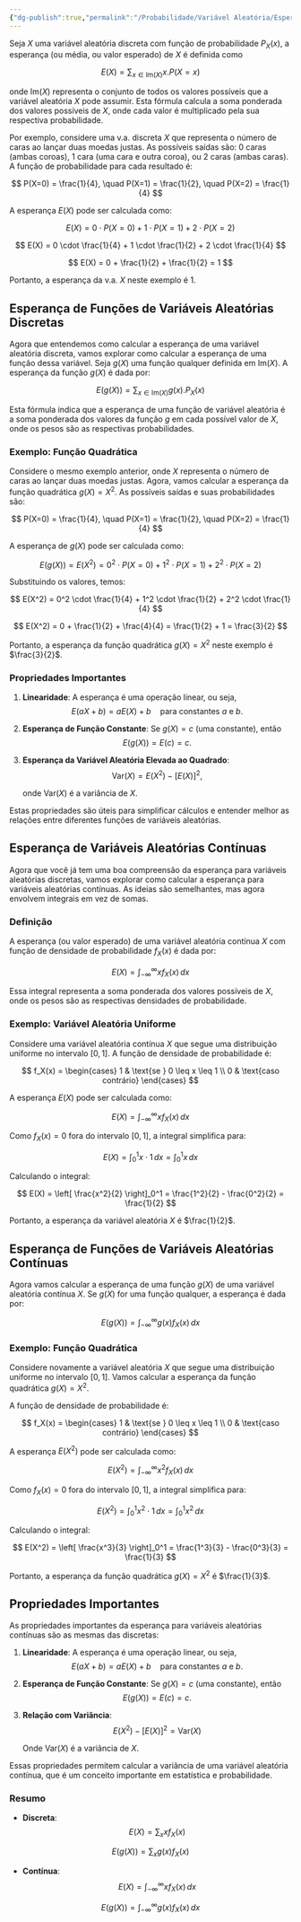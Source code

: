 ```yaml
---
{"dg-publish":true,"permalink":"/Probabilidade/Variável Aleatória/Esperança de uma Variável Aleatória/","created":"2025-05-20T13:30:13.853-03:00"}
---
```



Seja $X$ uma variável aleatória discreta com função de probabilidade $P_X(x)$, a esperança (ou média, ou valor esperado) de $X$ é definida como

$$
E(X) = \sum_{x \in \mathrm{Im}(X)} x.P(X=x)
$$

onde $\mathrm{Im}(X)$ representa o conjunto de todos os valores possíveis que a variável aleatória $X$ pode assumir. Esta fórmula calcula a soma ponderada dos valores possíveis de $X$, onde cada valor é multiplicado pela sua respectiva probabilidade.

Por exemplo, considere uma v.a. discreta $X$ que representa o número de caras ao lançar duas moedas justas. As possíveis saídas são: 0 caras (ambas coroas), 1 cara (uma cara e outra coroa), ou 2 caras (ambas caras). A função de probabilidade para cada resultado é:

$$
P(X=0) = \frac{1}{4}, \quad P(X=1) = \frac{1}{2}, \quad P(X=2) = \frac{1}{4}
$$

A esperança $E(X)$ pode ser calculada como:

$$
E(X) = 0 \cdot P(X=0) + 1 \cdot P(X=1) + 2 \cdot P(X=2)
$$

$$
E(X) = 0 \cdot \frac{1}{4} + 1 \cdot \frac{1}{2} + 2 \cdot \frac{1}{4}
$$

$$
E(X) = 0 + \frac{1}{2} + \frac{1}{2} = 1
$$

Portanto, a esperança da v.a. $X$ neste exemplo é 1.

## Esperança de Funções de Variáveis Aleatórias Discretas

Agora que entendemos como calcular a esperança de uma variável aleatória discreta, vamos explorar como calcular a esperança de uma função dessa variável. Seja $g(X)$ uma função qualquer definida em $\mathrm{Im}(X)$. A esperança da função $g(X)$ é dada por:

$$
E(g(X)) = \sum_{x \in \mathrm{Im}(X)} g(x).P_X(x)
$$

Esta fórmula indica que a esperança de uma função de variável aleatória é a soma ponderada dos valores da função $g$ em cada possível valor de $X$, onde os pesos são as respectivas probabilidades.

### Exemplo: Função Quadrática

Considere o mesmo exemplo anterior, onde $X$ representa o número de caras ao lançar duas moedas justas. Agora, vamos calcular a esperança da função quadrática $g(X) = X^2$. As possíveis saídas e suas probabilidades são:

$$
P(X=0) = \frac{1}{4}, \quad P(X=1) = \frac{1}{2}, \quad P(X=2) = \frac{1}{4}
$$

A esperança de $g(X)$ pode ser calculada como:

$$
E(g(X)) = E(X^2) = 0^2 \cdot P(X=0) + 1^2 \cdot P(X=1) + 2^2 \cdot P(X=2)
$$

Substituindo os valores, temos:

$$
E(X^2) = 0^2 \cdot \frac{1}{4} + 1^2 \cdot \frac{1}{2} + 2^2 \cdot \frac{1}{4}
$$

$$
E(X^2) = 0 + \frac{1}{2} + \frac{4}{4} = \frac{1}{2} + 1 = \frac{3}{2}
$$

Portanto, a esperança da função quadrática $g(X) = X^2$ neste exemplo é $\frac{3}{2}$.

### Propriedades Importantes

1. **Linearidade**: A esperança é uma operação linear, ou seja,
$$
E(aX + b) = aE(X) + b \quad \text{para constantes } a \text{ e } b.
$$
2. **Esperança de Função Constante**: Se $g(X) = c$ (uma constante), então
$$
E(g(X)) = E(c) = c.
$$
3. **Esperança da Variável Aleatória Elevada ao Quadrado**:
$$
\mathrm{Var}(X) = E(X^2) - [E(X)]^2,
$$

   onde $\mathrm{Var}(X)$ é a variância de $X$.

Estas propriedades são úteis para simplificar cálculos e entender melhor as relações entre diferentes funções de variáveis aleatórias.

## Esperança de Variáveis Aleatórias Contínuas

Agora que você já tem uma boa compreensão da esperança para variáveis aleatórias discretas, vamos explorar como calcular a esperança para variáveis aleatórias contínuas. As ideias são semelhantes, mas agora envolvem integrais em vez de somas.

### Definição

A esperança (ou valor esperado) de uma variável aleatória contínua $X$ com função de densidade de probabilidade $f_X(x)$ é dada por:

$$
E(X) = \int_{-\infty}^{\infty} x f_X(x) \, dx
$$

Essa integral representa a soma ponderada dos valores possíveis de $X$, onde os pesos são as respectivas densidades de probabilidade.

### Exemplo: Variável Aleatória Uniforme

Considere uma variável aleatória contínua $X$ que segue uma distribuição uniforme no intervalo $[0, 1]$. A função de densidade de probabilidade é:

$$
f_X(x) =
\begin{cases}
1 & \text{se } 0 \leq x \leq 1 \\
0 & \text{caso contrário}
\end{cases}
$$

A esperança $E(X)$ pode ser calculada como:

$$
E(X) = \int_{-\infty}^{\infty} x f_X(x) \, dx
$$

Como $f_X(x) = 0$ fora do intervalo $[0, 1]$, a integral simplifica para:

$$
E(X) = \int_{0}^{1} x \cdot 1 \, dx = \int_{0}^{1} x \, dx
$$

Calculando o integral:

$$
E(X) = \left[ \frac{x^2}{2} \right]_0^1 = \frac{1^2}{2} - \frac{0^2}{2} = \frac{1}{2}
$$

Portanto, a esperança da variável aleatória $X$ é $\frac{1}{2}$.

## Esperança de Funções de Variáveis Aleatórias Contínuas

Agora vamos calcular a esperança de uma função $g(X)$ de uma variável aleatória contínua $X$. Se $g(X)$ for uma função qualquer, a esperança é dada por:

$$
E(g(X)) = \int_{-\infty}^{\infty} g(x) f_X(x) \, dx
$$

### Exemplo: Função Quadrática

Considere novamente a variável aleatória $X$ que segue uma distribuição uniforme no intervalo $[0, 1]$. Vamos calcular a esperança da função quadrática $g(X) = X^2$.

A função de densidade de probabilidade é:

$$
f_X(x) =
\begin{cases}
1 & \text{se } 0 \leq x \leq 1 \\
0 & \text{caso contrário}
\end{cases}
$$

A esperança $E(X^2)$ pode ser calculada como:

$$
E(X^2) = \int_{-\infty}^{\infty} x^2 f_X(x) \, dx
$$

Como $f_X(x) = 0$ fora do intervalo $[0, 1]$, a integral simplifica para:

$$
E(X^2) = \int_{0}^{1} x^2 \cdot 1 \, dx = \int_{0}^{1} x^2 \, dx
$$

Calculando o integral:

$$
E(X^2) = \left[ \frac{x^3}{3} \right]_0^1 = \frac{1^3}{3} - \frac{0^3}{3} = \frac{1}{3}
$$

Portanto, a esperança da função quadrática $g(X) = X^2$ é $\frac{1}{3}$.

## Propriedades Importantes

As propriedades importantes da esperança para variáveis aleatórias contínuas são as mesmas das discretas:

1. **Linearidade**: A esperança é uma operação linear, ou seja,
$$
E(aX + b) = aE(X) + b \quad \text{para constantes } a \text{ e } b.
$$
2. **Esperança de Função Constante**: Se $g(X) = c$ (uma constante), então
$$
E(g(X)) = E(c) = c.
$$
3. **Relação com Variância**:
$$
E(X^2) - [E(X)]^2 = \text{Var}(X)
$$

   Onde $\text{Var}(X)$ é a variância de $X$.

Essas propriedades permitem calcular a variância de uma variável aleatória contínua, que é um conceito importante em estatística e probabilidade.

### Resumo

- **Discreta**:
$$
E(X) = \sum_{x} x f_X(x)
$$

$$
E(g(X)) = \sum_{x} g(x) f_X(x)
$$
- **Contínua**:
$$
E(X) = \int_{-\infty}^{\infty} x f_X(x) \, dx
$$

$$
E(g(X)) = \int_{-\infty}^{\infty} g(x) f_X(x) \, dx
$$

